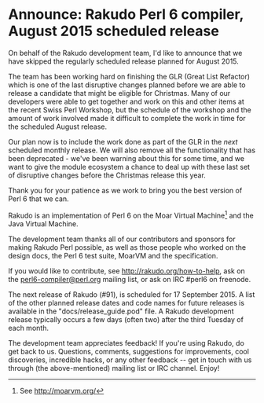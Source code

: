 # Announce: Rakudo Perl 6 compiler, August 2015 scheduled release

On behalf of the Rakudo development team, I'd like to announce that we have
skipped the regularly scheduled release planned for August 2015.

The team has been working hard on finishing the GLR (Great List Refactor)
which is one of the last disruptive changes planned before we are able to
release a candidate that might be eligible for Christmas. Many of our
developers were able to get together and work on this and other items
at the recent Swiss Perl Workshop, but the schedule of the workshop and
the amount of work involved made it difficult to complete the work in time
for the scheduled August release.

Our plan now is to include the work done as part of the GLR in the *next*
scheduled monthly release. We will also remove all the functionality that
has been deprecated - we've been warning about this for some time, and
we want to give the module ecosystem a chance to deal up with these last set
of disruptive changes before the Christmas release this year.

Thank you for your patience as we work to bring you the best version of
Perl 6 that we can.

Rakudo is an implementation of
Perl 6 on the Moar Virtual Machine[^1] and the Java Virtual Machine. 

The development team thanks all of our contributors and sponsors for
making Rakudo Perl possible, as well as those people who worked on
the design docs, the Perl 6 test suite, MoarVM and the specification.

If you would like to contribute, see <http://rakudo.org/how-to-help>,
ask on the <perl6-compiler@perl.org> mailing list, or ask on IRC #perl6
on freenode.

The next release of Rakudo (#91), is scheduled for 17 September 2015.
A list of the other planned release dates and code names for future
releases is available in the "docs/release_guide.pod" file. A Rakudo
development release typically occurs a few days (often two) after the
third Tuesday of each month.

The development team appreciates feedback! If you're using Rakudo, do
get back to us. Questions, comments, suggestions for improvements, cool
discoveries, incredible hacks, or any other feedback -- get in touch with
us through (the above-mentioned) mailing list or IRC channel. Enjoy!

[^1]: See <http://moarvm.org/>
